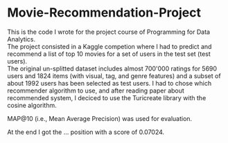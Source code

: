 # Movie-Recommendation-Project

This is the code I wrote for the project course of Programming for Data Analytics.  
The project consisted in a Kaggle competion where I had to predict and recommend a list of top 10 movies for a set of users in the test set (test users).  
The original un-splitted dataset includes almost 700'000 ratings for 5690 users and 1824 items (with visual, tag, and genre features) and a subset of about 1992 users has been selected as test users. 
I had to chose which recommender algorithm to use, and after reading paper about recommended system, I deciced to use the Turicreate library with the cosine algorithm.

MAP@10 (i.e., Mean Average Precision) was used for evaluation.  

At the end I got the ... position with a score of 0.07024.
